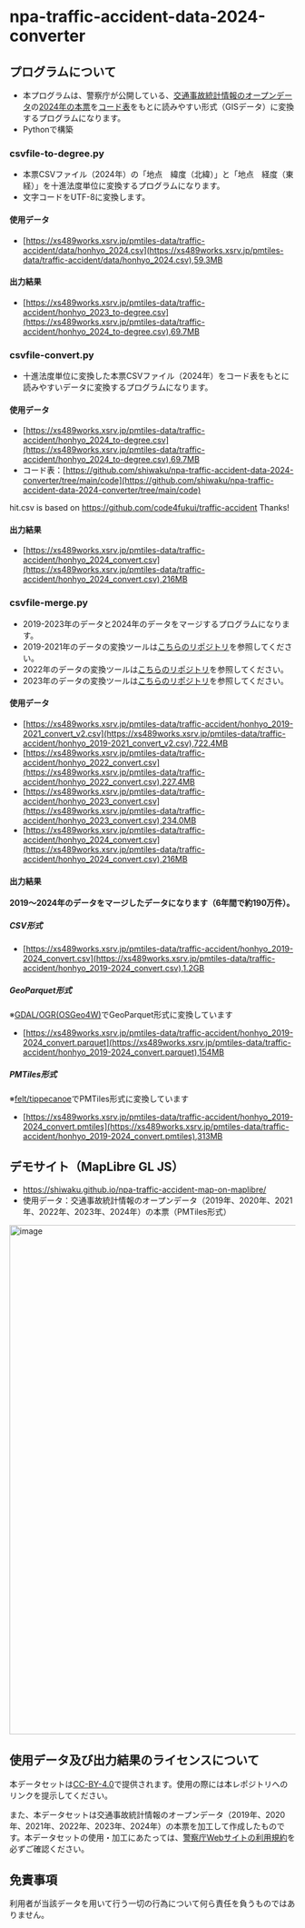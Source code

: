 # npa-traffic-accident-data-2024-converter
## プログラムについて
- 本プログラムは、警察庁が公開している、[交通事故統計情報のオープンデータ](https://www.npa.go.jp/publications/statistics/koutsuu/opendata/index_opendata.html)の[2024年の本票](https://www.npa.go.jp/publications/statistics/koutsuu/opendata/2024/opendata_2024.html)を[コード表](https://www.npa.go.jp/publications/statistics/koutsuu/opendata/2024/opendata_2024.html)をもとに読みやすい形式（GISデータ）に変換するプログラムになります。
- Pythonで構築

### csvfile-to-degree.py
- 本票CSVファイル（2024年）の「地点　緯度（北緯）」と「地点　経度（東経）」を十進法度単位に変換するプログラムになります。
- 文字コードをUTF-8に変換します。

#### 使用データ
- [https://xs489works.xsrv.jp/pmtiles-data/traffic-accident/data/honhyo_2024.csv](https://xs489works.xsrv.jp/pmtiles-data/traffic-accident/data/honhyo_2024.csv),59.3MB

#### 出力結果
- [https://xs489works.xsrv.jp/pmtiles-data/traffic-accident/honhyo_2023_to-degree.csv](https://xs489works.xsrv.jp/pmtiles-data/traffic-accident/honhyo_2024_to-degree.csv),69.7MB  

### csvfile-convert.py
- 十進法度単位に変換した本票CSVファイル（2024年）をコード表をもとに読みやすいデータに変換するプログラムになります。

#### 使用データ
- [https://xs489works.xsrv.jp/pmtiles-data/traffic-accident/honhyo_2024_to-degree.csv](https://xs489works.xsrv.jp/pmtiles-data/traffic-accident/honhyo_2024_to-degree.csv),69.7MB
- コード表：[https://github.com/shiwaku/npa-traffic-accident-data-2024-converter/tree/main/code](https://github.com/shiwaku/npa-traffic-accident-data-2024-converter/tree/main/code)

hit.csv is based on https://github.com/code4fukui/traffic-accident Thanks!

#### 出力結果
- [https://xs489works.xsrv.jp/pmtiles-data/traffic-accident/honhyo_2024_convert.csv](https://xs489works.xsrv.jp/pmtiles-data/traffic-accident/honhyo_2024_convert.csv),216MB  

### csvfile-merge.py
- 2019-2023年のデータと2024年のデータをマージするプログラムになります。
- 2019-2021年のデータの変換ツールは[こちらのリポジトリ](https://github.com/shiwaku/npa-traffic-accident-data-converter)を参照してください。
- 2022年のデータの変換ツールは[こちらのリポジトリ](https://github.com/shiwaku/npa-traffic-accident-data-2022-converter)を参照してください。
- 2023年のデータの変換ツールは[こちらのリポジトリ](https://github.com/shiwaku/npa-traffic-accident-data-2023-converter)を参照してください。

#### 使用データ
- [https://xs489works.xsrv.jp/pmtiles-data/traffic-accident/honhyo_2019-2021_convert_v2.csv](https://xs489works.xsrv.jp/pmtiles-data/traffic-accident/honhyo_2019-2021_convert_v2.csv),722.4MB  
- [https://xs489works.xsrv.jp/pmtiles-data/traffic-accident/honhyo_2022_convert.csv](https://xs489works.xsrv.jp/pmtiles-data/traffic-accident/honhyo_2022_convert.csv),227.4MB
- [https://xs489works.xsrv.jp/pmtiles-data/traffic-accident/honhyo_2023_convert.csv](https://xs489works.xsrv.jp/pmtiles-data/traffic-accident/honhyo_2023_convert.csv),234.0MB  
- [https://xs489works.xsrv.jp/pmtiles-data/traffic-accident/honhyo_2024_convert.csv](https://xs489works.xsrv.jp/pmtiles-data/traffic-accident/honhyo_2024_convert.csv),216MB  

#### 出力結果
**2019～2024年のデータをマージしたデータになります（6年間で約190万件）。**
##### CSV形式
- [https://xs489works.xsrv.jp/pmtiles-data/traffic-accident/honhyo_2019-2024_convert.csv](https://xs489works.xsrv.jp/pmtiles-data/traffic-accident/honhyo_2019-2024_convert.csv),1.2GB  
##### GeoParquet形式
※[GDAL/OGR(OSGeo4W)](https://trac.osgeo.org/osgeo4w/)でGeoParquet形式に変換しています
- [https://xs489works.xsrv.jp/pmtiles-data/traffic-accident/honhyo_2019-2024_convert.parquet](https://xs489works.xsrv.jp/pmtiles-data/traffic-accident/honhyo_2019-2024_convert.parquet),154MB
##### PMTiles形式
※[felt/tippecanoe](https://github.com/felt/tippecanoe)でPMTiles形式に変換しています
- [https://xs489works.xsrv.jp/pmtiles-data/traffic-accident/honhyo_2019-2024_convert.pmtiles](https://xs489works.xsrv.jp/pmtiles-data/traffic-accident/honhyo_2019-2024_convert.pmtiles),313MB

## デモサイト（MapLibre GL JS）
- https://shiwaku.github.io/npa-traffic-accident-map-on-maplibre/
- 使用データ：交通事故統計情報のオープンデータ（2019年、2020年、2021年、2022年、2023年、2024年）の本票（PMTiles形式）
<img width="1912" height="897" alt="image" src="https://github.com/user-attachments/assets/c70bc274-31e8-401a-86a7-53ef2c63ffaa" />

## 使用データ及び出力結果のライセンスについて
本データセットは[CC-BY-4.0](https://creativecommons.org/licenses/by/4.0/deed.ja)で提供されます。使用の際には本レポジトリへのリンクを提示してください。

また、本データセットは交通事故統計情報のオープンデータ（2019年、2020年、2021年、2022年、2023年、2024年）の本票を加工して作成したものです。本データセットの使用・加工にあたっては、[警察庁Webサイトの利用規約](https://www.npa.go.jp/rules/index.html)を必ずご確認ください。

## 免責事項
利用者が当該データを用いて行う一切の行為について何ら責任を負うものではありません。

